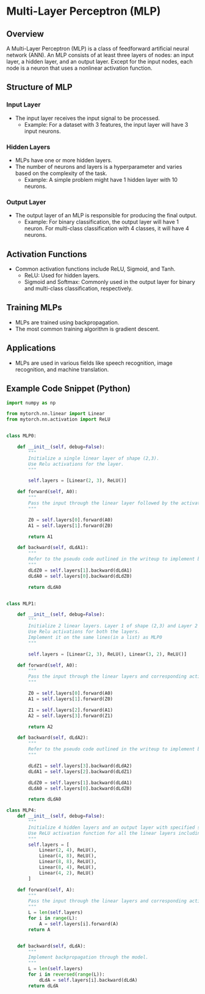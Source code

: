 # Multi-Layer Perceptron (MLP)

## Overview
A Multi-Layer Perceptron (MLP) is a class of feedforward artificial neural network (ANN). An MLP consists of at least three layers of nodes: an input layer, a hidden layer, and an output layer. Except for the input nodes, each node is a neuron that uses a nonlinear activation function.

## Structure of MLP

### Input Layer
- The input layer receives the input signal to be processed.
    - Example:
      For a dataset with 3 features, the input layer will have 3 input neurons.

### Hidden Layers
- MLPs have one or more hidden layers.
- The number of neurons and layers is a hyperparameter and varies based on the complexity of the task.
    - Example:
      A simple problem might have 1 hidden layer with 10 neurons.

### Output Layer
- The output layer of an MLP is responsible for producing the final output.
    - Example:
      For binary classification, the output layer will have 1 neuron.
      For multi-class classification with 4 classes, it will have 4 neurons.

## Activation Functions
- Common activation functions include ReLU, Sigmoid, and Tanh.
    - ReLU: Used for hidden layers.
    - Sigmoid and Softmax: Commonly used in the output layer for binary and multi-class classification, respectively.

## Training MLPs
- MLPs are trained using backpropagation.
- The most common training algorithm is gradient descent.

## Applications
- MLPs are used in various fields like speech recognition, image recognition, and machine translation.

## Example Code Snippet (Python)
```python
import numpy as np

from mytorch.nn.linear import Linear
from mytorch.nn.activation import ReLU


class MLP0:

    def __init__(self, debug=False):
        """
        Initialize a single linear layer of shape (2,3).
        Use Relu activations for the layer.
        """

        self.layers = [Linear(2, 3), ReLU()]

    def forward(self, A0):
        """
        Pass the input through the linear layer followed by the activation layer to get the model output.
        """

        Z0 = self.layers[0].forward(A0)
        A1 = self.layers[1].forward(Z0)

        return A1

    def backward(self, dLdA1):
        """
        Refer to the pseudo code outlined in the writeup to implement backpropogation through the model.
        """
        dLdZ0 = self.layers[1].backward(dLdA1)
        dLdA0 = self.layers[0].backward(dLdZ0)

        return dLdA0


class MLP1:

    def __init__(self, debug=False):
        """
        Initialize 2 linear layers. Layer 1 of shape (2,3) and Layer 2 of shape (3, 2).
        Use Relu activations for both the layers.
        Implement it on the same lines(in a list) as MLP0
        """

        self.layers = [Linear(2, 3), ReLU(), Linear(3, 2), ReLU()]

    def forward(self, A0):
        """
        Pass the input through the linear layers and corresponding activation layer alternately to get the model output.
        """

        Z0 = self.layers[0].forward(A0)
        A1 = self.layers[1].forward(Z0)

        Z1 = self.layers[2].forward(A1)
        A2 = self.layers[3].forward(Z1)

        return A2

    def backward(self, dLdA2):
        """
        Refer to the pseudo code outlined in the writeup to implement backpropogation through the model.
        """

        dLdZ1 = self.layers[3].backward(dLdA2)
        dLdA1 = self.layers[2].backward(dLdZ1)

        dLdZ0 = self.layers[1].backward(dLdA1)
        dLdA0 = self.layers[0].backward(dLdZ0)

        return dLdA0

class MLP4:
    def __init__(self, debug=False):
        """
        Initialize 4 hidden layers and an output layer with specified shapes.
        Use ReLU activation function for all the linear layers including the output layer.
        """
        self.layers = [
            Linear(2, 4), ReLU(),
            Linear(4, 8), ReLU(),
            Linear(8, 8), ReLU(),
            Linear(8, 4), ReLU(),
            Linear(4, 2), ReLU()
        ]

    def forward(self, A):
        """
        Pass the input through the linear layers and corresponding activation layer alternately to get the model output.
        """
        L = len(self.layers)
        for i in range(L):
            A = self.layers[i].forward(A)
        return A


    def backward(self, dLdA):
        """
        Implement backpropagation through the model.
        """
        L = len(self.layers)
        for i in reversed(range(L)):
            dLdA = self.layers[i].backward(dLdA)
        return dLdA
```
